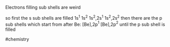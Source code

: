 Electrons filling sub shells are weird

so first the s sub shells are filled
1s$^1$
1s$^2$
1s$^2$,2s$^1$
1s$^2$,2s$^2$
then there are the p sub shells which start from after Be:
[Be],2p$^1$
[Be],2p$^2$
until the p sub shell is filled



#chemistry 